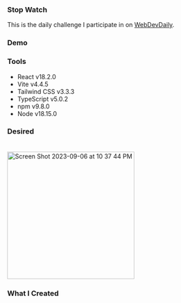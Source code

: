 ### Stop Watch

This is the daily challenge I participate in on [WebDevDaily](https://www.webdevdaily.io/).

### Demo

### Tools

- React v18.2.0
- Vite v4.4.5
- Tailwind CSS v3.3.3
- TypeScript v5.0.2
- npm v9.8.0
- Node v18.15.0

### Desired<br><br>

<img width="293" alt="Screen Shot 2023-09-06 at 10 37 44 PM" src="https://github.com/eobcre/stop-watch/assets/88697509/11430b12-495d-46c0-a8ef-8bf223a8d7d4">

### What I Created<br><br>
